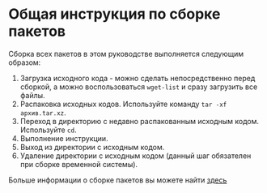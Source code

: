 # Общая инструкция по сборке пакетов

Сборка всех пакетов в этом руководстве выполняется следующим образом:

1. Загрузка исходного кода - можно сделать непосредственно перед сборкой, а можно воспользоваться `wget-list` и сразу загрузить все файлы.
2. Распаковка исходных кодов. Используйте команду `tar -xf архив.tar.xz`.
3. Переход в директорию с недавно распакованным исходным кодом. Используйте `cd`.
4. Выполнение инструкции.
5. Выход из директории с исходным кодом.
6. Удаление директории с исходным кодом (данный шаг обязателен при сборке временной системы).

Больше информации о сборке пакетов вы можете найти [здесь](additional/src-compiling.md)
